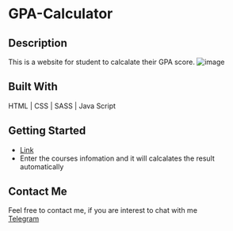 # GPA-Calculator
## Description
This is a website for student to calcalate their GPA score.
![image](https://github.com/kwwong0923/GPA-Calculator/assets/113259144/073d860c-011f-4c11-a764-cd71bee2b27a)

## Built With
HTML | CSS | SASS | Java Script

## Getting Started
* [Link](https://kwgpacalculator.netlify.app/)
* Enter the courses infomation and it will calcalates the result automatically

## Contact Me
Feel free to contact me, if you are interest to chat with me  
[Telegram](https://t.me/kwwonggggg)
